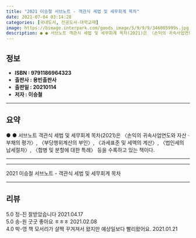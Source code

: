 ```yaml
---
title: "2021 이승철 서브노트 - 객관식 세법 및 세무회계 목차"
date: 2021-07-04 03:14:28
categories: [국내도서, 전공도서-대학교재]
image: https://bimage.interpark.com/goods_image/5/9/9/9/346005999s.jpg
description: ● ● 서브노트 객관식 세법 및 세무회계 목차(2021)은 〈손익의 귀속사업연도와 자산 · 부채의 평가〉, 〈부당행위계산의 부인〉, 〈과세표준 및 세액의 계산〉, 〈법인세의 납세절차〉, 〈합병 및 분할에 대한 특례〉 등을 수록하고 있는 책이다.
---
```


## **정보**

- **ISBN : 9791186964323**
- **출판사 : 용빈출판사**
- **출판일 : 20210114**
- **저자 : 이승철**

------



## **요약**

●  ●  서브노트 객관식 세법 및 세무회계 목차(2021)은 〈손익의 귀속사업연도와 자산 · 부채의 평가〉, 〈부당행위계산의 부인〉, 〈과세표준 및 세액의 계산〉, 〈법인세의 납세절차〉, 〈합병 및 분할에 대한 특례〉 등을 수록하고 있는 책이다.

------



------


2021 이승철 서브노트 - 객관식 세법 및 세무회계 목차 

------


## **리뷰** 

5.0 정-진 잘받았습니다
 2021.04.17 <br/>5.0 송-원 굿굿 좋아요 ㅎㅎㅎ 2021.02.08 <br/>4.0 박-영 책 모서리가 살짝 꾸겨져서 왔지만 예상일보다 빨리왔어요.  2021.01.21 <br/>